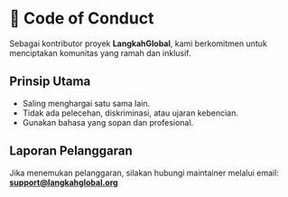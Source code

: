 # 📜 Code of Conduct

Sebagai kontributor proyek **LangkahGlobal**, kami berkomitmen untuk menciptakan komunitas yang ramah dan inklusif.

## Prinsip Utama

-   Saling menghargai satu sama lain.
-   Tidak ada pelecehan, diskriminasi, atau ujaran kebencian.
-   Gunakan bahasa yang sopan dan profesional.

## Laporan Pelanggaran

Jika menemukan pelanggaran, silakan hubungi maintainer melalui email:
**support@langkahglobal.org**
